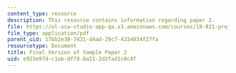 ```yaml
---
content_type: resource
description: This resource contains information regarding paper 2.
file: https://ol-ocw-studio-app-qa.s3.amazonaws.com/courses/18-821-project-laboratory-in-mathematics-spring-2013/e923e97dc1abdf798a212d2fad1c8c4f_MIT18_821S13_paper2-final.pdf
file_type: application/pdf
parent_uid: 17bb2e38-7431-d4ad-29c7-4334834f27fa
resourcetype: Document
title: Final Version of Sample Paper 2
uid: e923e97d-c1ab-df79-8a21-2d2fad1c8c4f
---
```

